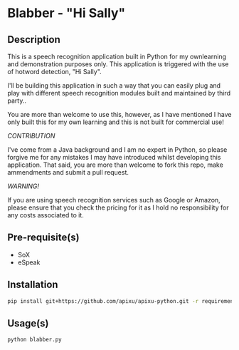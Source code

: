 # Blabber - "Hi Sally"

## Description

This is a speech recognition application built in Python for my ownlearning and demonstration purposes only. This application is triggered with the use of hotword detection, "Hi Sally".

I'll be building this application in such a way that you can easily plug and play with different speech recognition modules built and maintained by third party..

You are more than welcome to use this, however, as I have mentioned I have only built this for my own learning and this is not built for commercial use!

*CONTRIBUTION*

I've come from a Java background and I am no expert in Python, so please forgive me for any mistakes I may have introduced whilst developing this application. That said, you are more than welcome to fork this repo, make ammendments and submit a pull request.

*WARNING!*

If you are using speech recognition services such as Google or Amazon, please ensure that you check the pricing for it as I hold no responsibility for any costs associated to it.



## Pre-requisite(s)

* SoX
* eSpeak


## Installation

```bash
pip install git+https://github.com/apixu/apixu-python.git -r requirements.txt
```

## Usage(s)

```bash
python blabber.py
```

